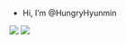 -  Hi, I’m @HungryHyunmin


<a href="https://www.notion.so/a3513cfbf2d944c08aac5ccaf863b82d" target="_blank"><img src="https://img.shields.io/badge/ Notion-000000?style=flat-square&logo=Notion&logoColor=white"/></a>
<a href="https://www.facebook.com/profile.php?id=100008112998558&mibextid=LQQJ4d" target="_blank"><img src="https://img.shields.io/badge/ Facebook-#1877F2?style=flat-square&logo=Facebook&logoColor=white"/></a>
